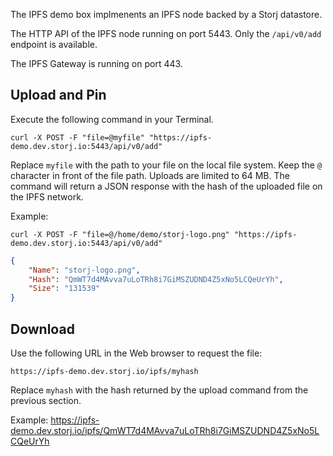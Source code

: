 The IPFS demo box implmenents an IPFS node backed by a Storj datastore.

The HTTP API of the IPFS node running on port 5443. Only the `/api/v0/add` endpoint is available.

The IPFS Gateway is running on port 443.

## Upload and Pin

Execute the following command in your Terminal.

```
curl -X POST -F "file=@myfile" "https://ipfs-demo.dev.storj.io:5443/api/v0/add"
```

Replace `myfile` with the path to your file on the local file system. Keep the `@` character in front of the file path. Uploads are limited to 64 MB. The command will return a JSON response with the hash of the uploaded file on the IPFS network.

Example:

```
curl -X POST -F "file=@/home/demo/storj-logo.png" "https://ipfs-demo.dev.storj.io:5443/api/v0/add"
```

```json
{
    "Name": "storj-logo.png",
    "Hash": "QmWT7d4MAvva7uLoTRh8i7GiMSZUDND4Z5xNo5LCQeUrYh",
    "Size": "131539"
}
```

## Download

Use the following URL in the Web browser to request the file:

```
https://ipfs-demo.dev.storj.io/ipfs/myhash
```

Replace `myhash` with the hash returned by the upload command from the previous section.

Example: https://ipfs-demo.dev.storj.io/ipfs/QmWT7d4MAvva7uLoTRh8i7GiMSZUDND4Z5xNo5LCQeUrYh
